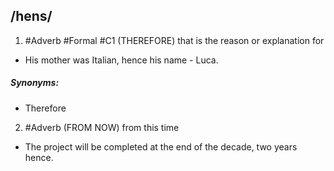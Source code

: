 ## /hens/
1. #Adverb  #Formal 
#C1
(THEREFORE)
that is the reason or explanation for

- His mother was Italian, hence his name - Luca.

##### Synonyms:
- Therefore

2. #Adverb 
(FROM NOW)
from this time

- The project will be completed at the end of the decade, two years hence.